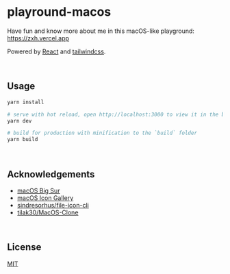 # playround-macos

Have fun and know more about me in this macOS-like playground: https://zxh.vercel.app

Powered by [React](https://reactjs.org/) and [tailwindcss](https://tailwindcss.com/).


&nbsp;

## Usage

```bash
yarn install

# serve with hot reload, open http://localhost:3000 to view it in the browser
yarn dev

# build for production with minification to the `build` folder
yarn build
```


&nbsp;

## Acknowledgements

- [macOS Big Sur](https://www.apple.com/in/macos/big-sur/)
- [macOS Icon Gallery](https://www.macosicongallery.com/)
- [sindresorhus/file-icon-cli](https://github.com/sindresorhus/file-icon-cli)
- [tilak30/MacOS-Clone](https://github.com/tilak30/MacOS-Clone)


&nbsp;

## License

[MIT](MIT)
